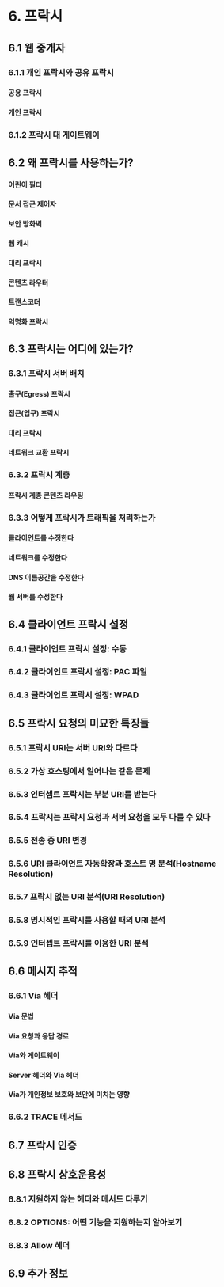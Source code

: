 # 6. 프락시
## 6.1 웹 중개자
### 6.1.1 개인 프락시와 공유 프락시
#### 공용 프락시
#### 개인 프락시
### 6.1.2 프락시 대 게이트웨이
## 6.2 왜 프락시를 사용하는가?
#### 어린이 필터
#### 문서 접근 제어자
#### 보안 방화벽
#### 웹 캐시
#### 대리 프락시
#### 콘텐츠 라우터
#### 트랜스코더
#### 익명화 프락시
## 6.3 프락시는 어디에 있는가?
### 6.3.1 프락시 서버 배치
#### 출구(Egress) 프락시
#### 접근(입구) 프락시
#### 대리 프락시
#### 네트워크 교환 프락시
### 6.3.2 프락시 계층
#### 프락시 계층 콘텐츠 라우팅
### 6.3.3 어떻게 프락시가 트래픽을 처리하는가
#### 클라이언트를 수정한다
#### 네트워크를 수정한다
#### DNS 이름공간을 수정한다
#### 웹 서버를 수정한다
## 6.4 클라이언트 프락시 설정
### 6.4.1 클라이언트 프락시 설정: 수동
### 6.4.2 클라이언트 프락시 설정: PAC 파일
### 6.4.3 클라이언트 프락시 설정: WPAD
## 6.5 프락시 요청의 미묘한 특징들
### 6.5.1 프락시 URI는 서버 URI와 다르다
### 6.5.2 가상 호스팅에서 일어나는 같은 문제
### 6.5.3 인터셉트 프락시는 부분 URI를 받는다
### 6.5.4 프락시는 프락시 요청과 서버 요청을 모두 다룰 수 있다
### 6.5.5 전송 중 URI 변경
### 6.5.6 URI 클라이언트 자동확장과 호스트 명 분석(Hostname Resolution)
### 6.5.7 프락시 없는 URI 분석(URI Resolution)
### 6.5.8 명시적인 프락시를 사용할 때의 URI 분석
### 6.5.9 인터셉트 프락시를 이용한 URI 분석
## 6.6 메시지 추적
### 6.6.1 Via 헤더
#### Via 문법
#### Via 요청과 응답 경로
#### Via와 게이트웨이
#### Server 헤더와 Via 헤더
#### Via가 개인정보 보호와 보안에 미치는 영향
### 6.6.2 TRACE 메서드
## 6.7 프락시 인증
## 6.8 프락시 상호운용성
### 6.8.1 지원하지 않는 헤더와 메서드 다루기
### 6.8.2 OPTIONS: 어떤 기능을 지원하는지 알아보기
### 6.8.3 Allow 헤더
## 6.9 추가 정보
